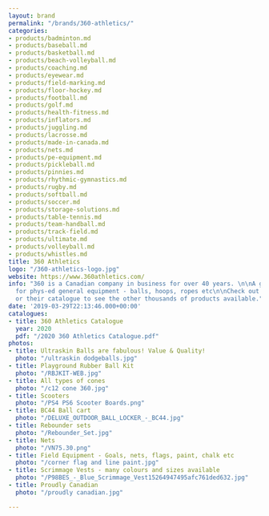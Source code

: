 ```yaml
---
layout: brand
permalink: "/brands/360-athletics/"
categories:
- products/badminton.md
- products/baseball.md
- products/basketball.md
- products/beach-volleyball.md
- products/coaching.md
- products/eyewear.md
- products/field-marking.md
- products/floor-hockey.md
- products/football.md
- products/golf.md
- products/health-fitness.md
- products/inflators.md
- products/juggling.md
- products/lacrosse.md
- products/made-in-canada.md
- products/nets.md
- products/pe-equipment.md
- products/pickleball.md
- products/pinnies.md
- products/rhythmic-gymnastics.md
- products/rugby.md
- products/softball.md
- products/soccer.md
- products/storage-solutions.md
- products/table-tennis.md
- products/team-handball.md
- products/track-field.md
- products/ultimate.md
- products/volleyball.md
- products/whistles.md
title: 360 Athletics
logo: "/360-athletics-logo.jpg"
website: https://www.360athletics.com/
info: "360 is a Canadian company in business for over 40 years. \n\nA great supplier
  for phys-ed general equipment - balls, hoops, ropes etc\n\nCheck out the website
  or their catalogue to see the other thousands of products available."
date: '2019-03-29T22:13:46.000+00:00'
catalogues:
- title: 360 Athletics Catalogue
  year: 2020
  pdf: "/2020 360 Athletics Catalogue.pdf"
photos:
- title: Ultraskin Balls are fabulous! Value & Quality!
  photo: "/ultraskin dodgeballs.jpg"
- title: Playground Rubber Ball Kit
  photo: "/RBJKIT-WEB.jpg"
- title: All types of cones
  photo: "/c12 cone 360.jpg"
- title: Scooters
  photo: "/PS4 PS6 Scooter Boards.png"
- title: BC44 Ball cart
  photo: "/DELUXE_OUTDOOR_BALL_LOCKER_-_BC44.jpg"
- title: Rebounder sets
  photo: "/Rebounder_Set.jpg"
- title: Nets
  photo: "/VN75.30.png"
- title: Field Equipment - Goals, nets, flags, paint, chalk etc
  photo: "/corner flag and line paint.jpg"
- title: Scrimmage Vests - many colours and sizes available
  photo: "/P98BES_-_Blue_Scrimmage_Vest15264947495afc761ded632.jpg"
- title: Proudly Canadian
  photo: "/proudly canadian.jpg"

---
```


